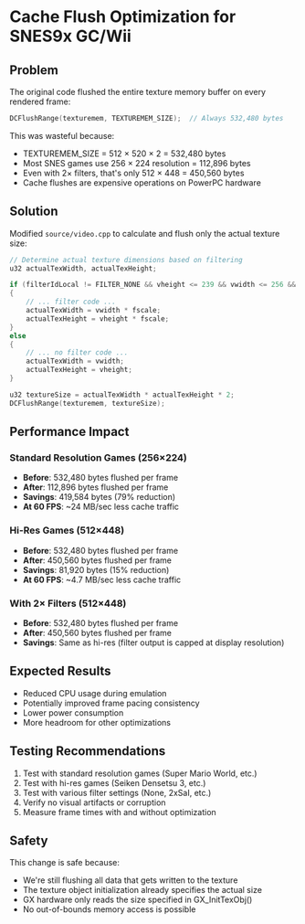 # Cache Flush Optimization for SNES9x GC/Wii

## Problem
The original code flushed the entire texture memory buffer on every rendered frame:
```cpp
DCFlushRange(texturemem, TEXTUREMEM_SIZE);  // Always 532,480 bytes
```

This was wasteful because:
- TEXTUREMEM_SIZE = 512 × 520 × 2 = 532,480 bytes
- Most SNES games use 256 × 224 resolution = 112,896 bytes
- Even with 2× filters, that's only 512 × 448 = 450,560 bytes
- Cache flushes are expensive operations on PowerPC hardware

## Solution
Modified `source/video.cpp` to calculate and flush only the actual texture size:

```cpp
// Determine actual texture dimensions based on filtering
u32 actualTexWidth, actualTexHeight;

if (filterIdLocal != FILTER_NONE && vheight <= 239 && vwidth <= 256 && FilterMethod)
{
    // ... filter code ...
    actualTexWidth = vwidth * fscale;
    actualTexHeight = vheight * fscale;
}
else
{
    // ... no filter code ...
    actualTexWidth = vwidth;
    actualTexHeight = vheight;
}

u32 textureSize = actualTexWidth * actualTexHeight * 2;
DCFlushRange(texturemem, textureSize);
```

## Performance Impact

### Standard Resolution Games (256×224)
- **Before**: 532,480 bytes flushed per frame
- **After**: 112,896 bytes flushed per frame
- **Savings**: 419,584 bytes (79% reduction)
- **At 60 FPS**: ~24 MB/sec less cache traffic

### Hi-Res Games (512×448)
- **Before**: 532,480 bytes flushed per frame
- **After**: 450,560 bytes flushed per frame
- **Savings**: 81,920 bytes (15% reduction)
- **At 60 FPS**: ~4.7 MB/sec less cache traffic

### With 2× Filters (512×448)
- **Before**: 532,480 bytes flushed per frame
- **After**: 450,560 bytes flushed per frame
- **Savings**: Same as hi-res (filter output is capped at display resolution)

## Expected Results
- Reduced CPU usage during emulation
- Potentially improved frame pacing consistency
- Lower power consumption
- More headroom for other optimizations

## Testing Recommendations
1. Test with standard resolution games (Super Mario World, etc.)
2. Test with hi-res games (Seiken Densetsu 3, etc.)
3. Test with various filter settings (None, 2xSaI, etc.)
4. Verify no visual artifacts or corruption
5. Measure frame times with and without optimization

## Safety
This change is safe because:
- We're still flushing all data that gets written to the texture
- The texture object initialization already specifies the actual size
- GX hardware only reads the size specified in GX_InitTexObj()
- No out-of-bounds memory access is possible
